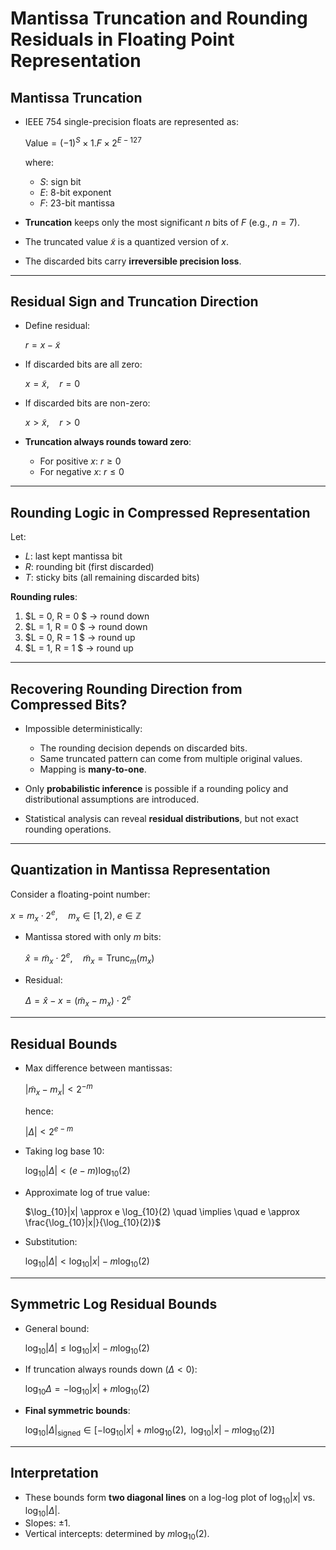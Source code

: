 
# Mantissa Truncation and Rounding Residuals in Floating Point Representation

## Mantissa Truncation

* IEEE 754 single-precision floats are represented as:

  $\text{Value} = (-1)^S \times 1.F \times 2^{E - 127}$

  where:

  * $S$: sign bit
  * $E$: 8-bit exponent
  * $F$: 23-bit mantissa

* **Truncation** keeps only the most significant $n$ bits of $F$ (e.g., $n = 7$).

* The truncated value $\tilde{x}$ is a quantized version of $x$.

* The discarded bits carry **irreversible precision loss**.

---

## Residual Sign and Truncation Direction

* Define residual:

  $r = x - \tilde{x}$

* If discarded bits are all zero:

  $x = \tilde{x}, \quad r = 0$

* If discarded bits are non-zero:

  $x > \tilde{x}, \quad r > 0$

* **Truncation always rounds toward zero**:

  * For positive $x$: $r \geq 0$
  * For negative $x$: $r \leq 0$

---

## Rounding Logic in Compressed Representation

Let:

* $L$: last kept mantissa bit
* $R$: rounding bit (first discarded)
* $T$: sticky bits (all remaining discarded bits)

**Rounding rules**:

1. $L = 0, R = 0 $ → round down
2. $L = 1, R = 0 $ → round down
3. $L = 0, R = 1 $ → round up
4. $L = 1, R = 1 $ → round up

---

## Recovering Rounding Direction from Compressed Bits?

* Impossible deterministically:

  * The rounding decision depends on discarded bits.
  * Same truncated pattern can come from multiple original values.
  * Mapping is **many-to-one**.

* Only **probabilistic inference** is possible if a rounding policy and distributional assumptions are introduced.

* Statistical analysis can reveal **residual distributions**, but not exact rounding operations.

---

## Quantization in Mantissa Representation

Consider a floating-point number:

$x = m_x \cdot 2^e, \quad m_x \in [1,2), \; e \in \mathbb{Z}$

* Mantissa stored with only $m$ bits:

  $\hat{x} = \tilde{m}_x \cdot 2^e, \quad \tilde{m}_x = \text{Trunc}_m(m_x)$

* Residual:

  $\Delta = \hat{x} - x = (\tilde{m}_x - m_x) \cdot 2^e$

---

## Residual Bounds

* Max difference between mantissas:

  $|\tilde{m}_x - m_x| < 2^{-m}$

  hence:

  $|\Delta| < 2^{e - m}$

* Taking log base 10:

  $\log_{10} |\Delta| < (e - m)\log_{10}(2)$

* Approximate log of true value:

  $\log_{10}|x| \approx e \log_{10}(2) \quad \implies \quad e \approx \frac{\log_{10}|x|}{\log_{10}(2)}$

* Substitution:

  $\log_{10}|\Delta| < \log_{10}|x| - m \log_{10}(2)$

---

## Symmetric Log Residual Bounds

* General bound:

  $\log_{10}|\Delta| \leq \log_{10}|x| - m \log_{10}(2)$

* If truncation always rounds down ($\Delta < 0$):

  $\log_{10}\Delta = -\log_{10}|x| + m\log_{10}(2)$

* **Final symmetric bounds**:

  $\log_{10} |\Delta|_{\text{signed}} \in 
  \left[
  -\log_{10}|x| + m\log_{10}(2), \;\; \log_{10}|x| - m\log_{10}(2)
  \right]$

---

## Interpretation

* These bounds form **two diagonal lines** on a log-log plot of $\log_{10}|x|$ vs. $\log_{10}|\Delta|$.
* Slopes: $\pm 1$.
* Vertical intercepts: determined by $m\log_{10}(2)$.
